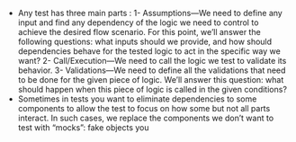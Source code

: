 - Any test has three main parts : 
1- Assumptions—We need to define any input and find any dependency of the logic we need to control to achieve the desired flow scenario. For this point, we’ll answer the following questions: what inputs should we provide, and how should dependencies behave for the tested logic to act in the specific way we want? 
2- Call/Execution—We need to call the logic we test to validate its behavior. 
3- Validations—We need to define all the validations that need to be done for the given piece of logic. We’ll answer this question: what should happen when this piece of logic is called in the given conditions?
-  Sometimes in tests you want to eliminate dependencies to some components to allow the test to focus on how some but not all parts interact. In such cases, we replace the components we don’t want to test with “mocks”: fake objects you
